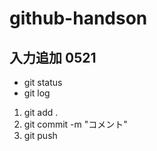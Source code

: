 # github-handson

## 入力追加 0521

 - git status
 - git log

1. git add .
2. git commit -m "コメント"
3. git push

